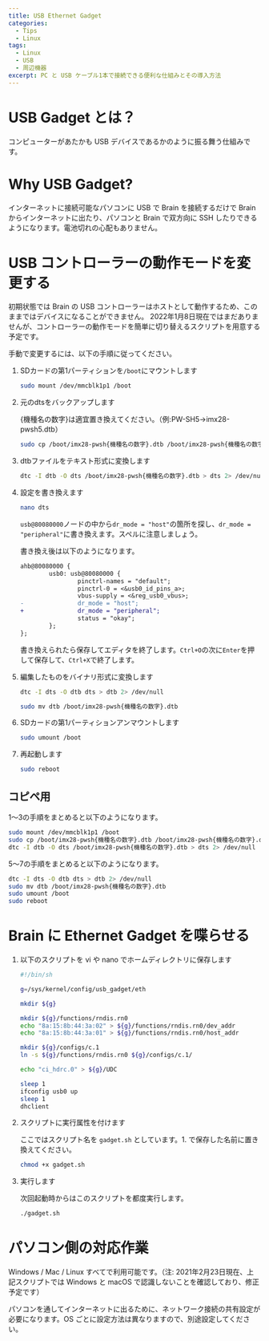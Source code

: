 ```yaml
---
title: USB Ethernet Gadget
categories:
  - Tips
  - Linux
tags:
  - Linux
  - USB
  - 周辺機器
excerpt: PC と USB ケーブル1本で接続できる便利な仕組みとその導入方法
---
```



# USB Gadget とは？

コンピューターがあたかも USB デバイスであるかのように振る舞う仕組みです。


# Why USB Gadget?

インターネットに接続可能なパソコンに USB で Brain を接続するだけで Brain からインターネットに出たり、パソコンと Brain で双方向に SSH したりできるようになります。電池切れの心配もありません。


# USB コントローラーの動作モードを変更する

初期状態では Brain の USB コントローラーはホストとして動作するため、このままではデバイスになることができません。
2022年1月8日現在ではまだありませんが、コントローラーの動作モードを簡単に切り替えるスクリプトを用意する予定です。

手動で変更するには、以下の手順に従ってください。

1. SDカードの第1パーティションを`/boot`にマウントします

   ```sh
   sudo mount /dev/mmcblk1p1 /boot
   ```

2. 元のdtsをバックアップします

   {機種名の数字}は適宜置き換えてください。（例:PW-SH5→imx28-pwsh5.dtb）

   ```sh
   sudo cp /boot/imx28-pwsh{機種名の数字}.dtb /boot/imx28-pwsh{機種名の数字}.dtb.orig
   ```

3. dtbファイルをテキスト形式に変換します

   ```sh
   dtc -I dtb -O dts /boot/imx28-pwsh{機種名の数字}.dtb > dts 2> /dev/null
   ```

4. 設定を書き換えます

   ```sh
   nano dts
   ```

   `usb@80080000`ノードの中から`dr_mode = "host"`の箇所を探し、`dr_mode = "peripheral"`に書き換えます。スペルに注意しましょう。

   書き換え後は以下のようになります。

   ```diff
   ahb@80080000 {
           usb0: usb@80080000 {
                   pinctrl-names = "default";
                   pinctrl-0 = <&usb0_id_pins_a>;
                   vbus-supply = <&reg_usb0_vbus>;
   -               dr_mode = "host";
   +               dr_mode = "peripheral";
                   status = "okay";
           };
   };
   ```

   書き換えられたら保存してエディタを終了します。`Ctrl+O`の次に`Enter`を押して保存して、`Ctrl+X`で終了します。

5. 編集したものをバイナリ形式に変換します

   ```sh
   dtc -I dts -O dtb dts > dtb 2> /dev/null
   ```

   ```sh
   sudo mv dtb /boot/imx28-pwsh{機種名の数字}.dtb
   ```

6. SDカードの第1パーティションアンマウントします

   ```sh
   sudo umount /boot
   ```

7. 再起動します

   ```sh
   sudo reboot
   ```


## コピペ用

1〜3の手順をまとめると以下のようになります。

```sh
sudo mount /dev/mmcblk1p1 /boot
sudo cp /boot/imx28-pwsh{機種名の数字}.dtb /boot/imx28-pwsh{機種名の数字}.dtb.orig
dtc -I dtb -O dts /boot/imx28-pwsh{機種名の数字}.dtb > dts 2> /dev/null
```

5〜7の手順をまとめると以下のようになります。

```sh
dtc -I dts -O dtb dts > dtb 2> /dev/null
sudo mv dtb /boot/imx28-pwsh{機種名の数字}.dtb
sudo umount /boot
sudo reboot
```


# Brain に Ethernet Gadget を喋らせる

1. 以下のスクリプトを vi や nano でホームディレクトリに保存します

    ```sh
    #!/bin/sh

    g=/sys/kernel/config/usb_gadget/eth

    mkdir ${g}

    mkdir ${g}/functions/rndis.rn0
    echo "8a:15:8b:44:3a:02" > ${g}/functions/rndis.rn0/dev_addr
    echo "8a:15:8b:44:3a:01" > ${g}/functions/rndis.rn0/host_addr

    mkdir ${g}/configs/c.1
    ln -s ${g}/functions/rndis.rn0 ${g}/configs/c.1/

    echo "ci_hdrc.0" > ${g}/UDC

    sleep 1
    ifconfig usb0 up
    sleep 1
    dhclient
    ```

2. スクリプトに実行属性を付けます

   ここではスクリプト名を `gadget.sh` としています。1. で保存した名前に置き換えてください。

   ```sh
   chmod +x gadget.sh
   ```

3. 実行します

   次回起動時からはこのスクリプトを都度実行します。

   ```sh
   ./gadget.sh
   ```


# パソコン側の対応作業

Windows / Mac / Linux すべてで利用可能です。（注: 2021年2月23日現在、上記スクリプトでは Windows と macOS で認識しないことを確認しており、修正予定です）

パソコンを通してインターネットに出るために、ネットワーク接続の共有設定が必要になります。OS ごとに設定方法は異なりますので、別途設定してください。

